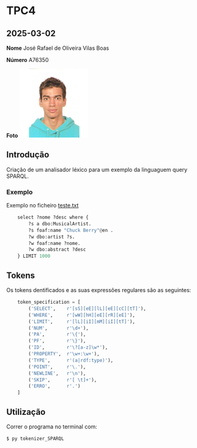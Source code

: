 # TPC4
## 2025-03-02

**Nome** José Rafael de Oliveira Vilas Boas

**Número** A76350

**Foto** ![Foto](../foto.jpg)

## Introdução

Criação de um analisador léxico para um exemplo da linguaguem query SPARQL.

### Exemplo

Exemplo no ficheiro [teste.txt](teste.txt)

```python
    select ?nome ?desc where {
        ?s a dbo:MusicalArtist.
        ?s foaf:name "Chuck Berry"@en .
        ?w dbo:artist ?s.
        ?w foaf:name ?nome.
        ?w dbo:abstract ?desc
    } LIMIT 1000
```

## Tokens

Os tokens dentificados e as suas expressões regulares são as seguintes:

```python
    token_specification = [
        ('SELECT',    r'[sS][eE][lL][eE][cC][tT]'),
        ('WHERE',     r'[wW][hH][eE][rR][eE]'),
        ('LIMIT',     r'[lL][iI][mM][iI][tT]'),
        ('NUM',       r'\d+'),
        ('PA',        r'\{'),
        ('PF',        r'\}'),
        ('ID',        r'\?[a-z]\w*'),
        ('PROPERTY',  r'\w+:\w+'),
        ('TYPE',      r'(a|rdf:type)'),
        ('POINT',     r'\.'),
        ('NEWLINE',   r'\n'),
        ('SKIP',      r'[ \t]+'),
        ('ERRO',      r'.')
    ]
```

## Utilização

Correr o programa no terminal com:

``` bash
$ py tokenizer_SPARQL
```
